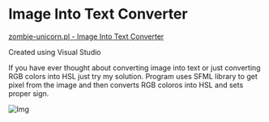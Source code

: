 # Image Into Text Converter

[zombie-unicorn.pl - Image Into Text Converter](http://zombie-unicorn.pl/projects-cpp-image-into-text-converter/)

Created using Visual Studio

If you have ever thought about converting image into text or just converting RGB colors into HSL just try my solution. 
Program uses SFML library to get pixel from the image and then converts RGB coloros into HSL and sets proper sign.

![Img](http://zombie-unicorn.pl/wp-content/uploads/2019/01/Cpp_Image_Into_Text_Converter_SS.png)
